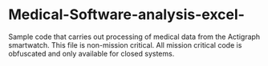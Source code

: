 # Medical-Software-analysis-excel-
Sample code that carries out processing of medical data from the Actigraph smartwatch. This file is non-mission critical. All mission critical code is obfuscated and only available for closed systems. 
